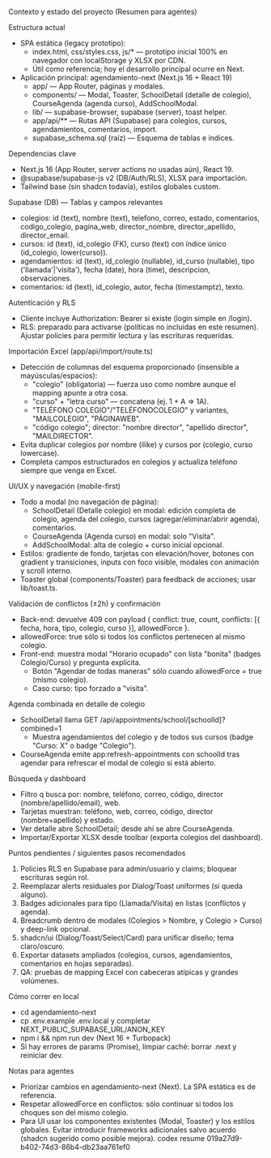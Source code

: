 Contexto y estado del proyecto (Resumen para agentes)

Estructura actual
- SPA estática (legacy prototipo):
  - index.html, css/styles.css, js/* — prototipo inicial 100% en navegador con localStorage y XLSX por CDN.
  - Útil como referencia; hoy el desarrollo principal ocurre en Next.
- Aplicación principal: agendamiento-next (Next.js 16 + React 19)
  - app/ — App Router, páginas y modales.
  - components/ — Modal, Toaster, SchoolDetail (detalle de colegio), CourseAgenda (agenda curso), AddSchoolModal.
  - lib/ — supabase-browser, supabase (server), toast helper.
  - app/api/** — Rutas API (Supabase) para colegios, cursos, agendamientos, comentarios, import.
  - supabase_schema.sql (raíz) — Esquema de tablas e índices.

Dependencias clave
- Next.js 16 (App Router, server actions no usadas aún), React 19.
- @supabase/supabase-js v2 (DB/Auth/RLS), XLSX para importación.
- Tailwind base (sin shadcn todavía), estilos globales custom.

Supabase (DB) — Tablas y campos relevantes
- colegios: id (text), nombre (text), telefono, correo, estado, comentarios,
  codigo_colegio, pagina_web, director_nombre, director_apellido, director_email.
- cursos: id (text), id_colegio (FK), curso (text) con índice único (id_colegio, lower(curso)).
- agendamientos: id (text), id_colegio (nullable), id_curso (nullable), tipo ('llamada'|'visita'), fecha (date), hora (time), descripcion, observaciones.
- comentarios: id (text), id_colegio, autor, fecha (timestamptz), texto.

Autenticación y RLS
- Cliente incluye Authorization: Bearer <token> si existe (login simple en /login).
- RLS: preparado para activarse (políticas no incluidas en este resumen). Ajustar policies para permitir lectura y las escrituras requeridas.

Importación Excel (app/api/import/route.ts)
- Detección de columnas del esquema proporcionado (insensible a mayúsculas/espacios):
  - "colegio" (obligatoria) — fuerza uso como nombre aunque el mapping apunte a otra cosa.
  - "curso" + "letra curso" — concatena (ej. 1 + A ⇒ 1A).
  - "TELÉFONO COLEGIO"/"TELÉFONOCOLEGIO" y variantes, "MAILCOLEGIO", "PÁGINAWEB".
  - "código colegio"; director: "nombre director", "apellido  director", "MAILDIRECTOR".
- Evita duplicar colegios por nombre (ilike) y cursos por (colegio, curso lowercase).
- Completa campos estructurados en colegios y actualiza teléfono siempre que venga en Excel.

UI/UX y navegación (mobile-first)
- Todo a modal (no navegación de página):
  - SchoolDetail (Detalle colegio) en modal: edición completa de colegio, agenda del colegio, cursos (agregar/eliminar/abrir agenda), comentarios.
  - CourseAgenda (Agenda curso) en modal: solo "Visita".
  - AddSchoolModal: alta de colegio + curso inicial opcional.
- Estilos: gradiente de fondo, tarjetas con elevación/hover, botones con gradient y transiciones, inputs con foco visible, modales con animación y scroll interno.
- Toaster global (components/Toaster) para feedback de acciones; usar lib/toast.ts.

Validación de conflictos (±2h) y confirmación
- Back-end: devuelve 409 con payload { conflict: true, count, conflicts: [{ fecha, hora, tipo, colegio, curso }], allowedForce }.
- allowedForce: true sólo si todos los conflictos pertenecen al mismo colegio.
- Front-end: muestra modal "Horario ocupado" con lista "bonita" (badges Colegio/Curso) y pregunta explícita.
  - Botón "Agendar de todas maneras" sólo cuando allowedForce = true (mismo colegio).
  - Caso curso: tipo forzado a "visita".

Agenda combinada en detalle de colegio
- SchoolDetail llama GET /api/appointments/school/[schoolId]?combined=1
  - Muestra agendamientos del colegio y de todos sus cursos (badge "Curso: X" o badge "Colegio").
- CourseAgenda emite app:refresh-appointments con schoolId tras agendar para refrescar el modal de colegio si está abierto.

Búsqueda y dashboard
- Filtro q busca por: nombre, teléfono, correo, código, director (nombre/apellido/email), web.
- Tarjetas muestran: teléfono, web, correo, código, director (nombre+apellido) y estado.
- Ver detalle abre SchoolDetail; desde ahí se abre CourseAgenda.
- Importar/Exportar XLSX desde toolbar (exporta colegios del dashboard).

Puntos pendientes / siguientes pasos recomendados
1) Policies RLS en Supabase para admin/usuario y claims; bloquear escrituras según rol.
2) Reemplazar alerts residuales por Dialog/Toast uniformes (si queda alguno).
3) Badges adicionales para tipo (Llamada/Visita) en listas (conflictos y agenda).
4) Breadcrumb dentro de modales (Colegios > Nombre, y Colegio > Curso) y deep-link opcional.
5) shadcn/ui (Dialog/Toast/Select/Card) para unificar diseño; tema claro/oscuro.
6) Exportar datasets ampliados (colegios, cursos, agendamientos, comentarios en hojas separadas).
7) QA: pruebas de mapping Excel con cabeceras atípicas y grandes volúmenes.

Cómo correr en local
- cd agendamiento-next
- cp .env.example .env.local y completar NEXT_PUBLIC_SUPABASE_URL/ANON_KEY
- npm i && npm run dev (Next 16 + Turbopack)
- Si hay errores de params (Promise), limpiar caché: borrar .next y reiniciar dev.

Notas para agentes
- Priorizar cambios en agendamiento-next (Next). La SPA estática es de referencia.
- Respetar allowedForce en conflictos: sólo continuar si todos los choques son del mismo colegio.
- Para UI usar los componentes existentes (Modal, Toaster) y los estilos globales. Evitar introducir frameworks adicionales salvo acuerdo (shadcn sugerido como posible mejora).
codex resume 019a27d9-b402-74d3-86b4-db23aa761ef0